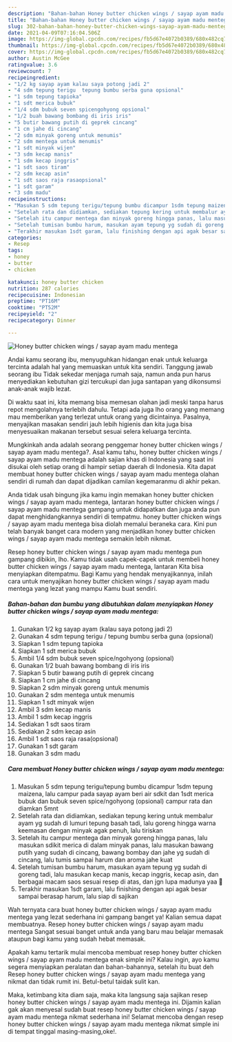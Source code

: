 ```yaml
---
description: "Bahan-bahan Honey butter chicken wings / sayap ayam madu mentega yang nikmat Untuk Jualan"
title: "Bahan-bahan Honey butter chicken wings / sayap ayam madu mentega yang nikmat Untuk Jualan"
slug: 302-bahan-bahan-honey-butter-chicken-wings-sayap-ayam-madu-mentega-yang-nikmat-untuk-jualan
date: 2021-04-09T07:16:04.506Z
image: https://img-global.cpcdn.com/recipes/fb5d67e4072b0389/680x482cq70/honey-butter-chicken-wings-sayap-ayam-madu-mentega-foto-resep-utama.jpg
thumbnail: https://img-global.cpcdn.com/recipes/fb5d67e4072b0389/680x482cq70/honey-butter-chicken-wings-sayap-ayam-madu-mentega-foto-resep-utama.jpg
cover: https://img-global.cpcdn.com/recipes/fb5d67e4072b0389/680x482cq70/honey-butter-chicken-wings-sayap-ayam-madu-mentega-foto-resep-utama.jpg
author: Austin McGee
ratingvalue: 3.6
reviewcount: 7
recipeingredient:
- "1/2 kg sayap ayam kalau saya potong jadi 2"
- "4 sdm tepung terigu  tepung bumbu serba guna opsional"
- "1 sdm tepung tapioka"
- "1 sdt merica bubuk"
- "1/4 sdm bubuk seven spicengohyong opsional"
- "1/2 buah bawang bombang di iris iris"
- "5 butir bawang putih di geprek cincang"
- "1 cm jahe di cincang"
- "2 sdm minyak goreng untuk menumis"
- "2 sdm mentega untuk menumis"
- "1 sdt minyak wijen"
- "3 sdm kecap manis"
- "1 sdm kecap inggris"
- "1 sdt saos tiram"
- "2 sdm kecap asin"
- "1 sdt saos raja rasaopsional"
- "1 sdt garam"
- "3 sdm madu"
recipeinstructions:
- "Masukan 5 sdm tepung terigu/tepung bumbu dicampur 1sdm tepung maizena, lalu campur pada sayap ayam beri air sdkit dan 1sdt merica bubuk dan bubuk seven spice/ngohyong (opsional) campur rata dan diamkan 5mnt"
- "Setelah rata dan didiamkan, sediakan tepung kering untuk membalur ayam yg sudah di lumuri tepung basah tadi, lalu goreng hingga warna keemasan dengan minyak agak penuh, lalu tiriskan"
- "Setelah itu campur mentega dan minyak goreng hingga panas, lalu masukan sdikit merica di dalam minyak panas, lalu masukan bawang putih yang sudah di cincang, bawang bombay dan jahe yg sudah di cincang, lalu tumis sampai harum dan aroma jahe kuat"
- "Setelah tumisan bumbu harum, masukan ayam tepung yg sudah di goreng tadi, lalu masukan kecap manis, kecap inggris, kecap asin, dan berbagai macam saos sesuai resep di atas, dan jgn lupa madunya yaa 🤤"
- "Terakhir masukan 1sdt garam, lalu finishing dengan api agak besar sampai berasap harum, lalu siap di sajikan"
categories:
- Resep
tags:
- honey
- butter
- chicken

katakunci: honey butter chicken 
nutrition: 287 calories
recipecuisine: Indonesian
preptime: "PT16M"
cooktime: "PT52M"
recipeyield: "2"
recipecategory: Dinner

---
```



![Honey butter chicken wings / sayap ayam madu mentega](https://img-global.cpcdn.com/recipes/fb5d67e4072b0389/680x482cq70/honey-butter-chicken-wings-sayap-ayam-madu-mentega-foto-resep-utama.jpg)

Andai kamu seorang ibu, menyuguhkan hidangan enak untuk keluarga tercinta adalah hal yang memuaskan untuk kita sendiri. Tanggung jawab seorang ibu Tidak sekedar menjaga rumah saja, namun anda pun harus menyediakan kebutuhan gizi tercukupi dan juga santapan yang dikonsumsi anak-anak wajib lezat.

Di waktu  saat ini, kita memang bisa memesan olahan jadi meski tanpa harus repot mengolahnya terlebih dahulu. Tetapi ada juga lho orang yang memang mau memberikan yang terlezat untuk orang yang dicintainya. Pasalnya, menyajikan masakan sendiri jauh lebih higienis dan kita juga bisa menyesuaikan makanan tersebut sesuai selera keluarga tercinta. 



Mungkinkah anda adalah seorang penggemar honey butter chicken wings / sayap ayam madu mentega?. Asal kamu tahu, honey butter chicken wings / sayap ayam madu mentega adalah sajian khas di Indonesia yang saat ini disukai oleh setiap orang di hampir setiap daerah di Indonesia. Kita dapat membuat honey butter chicken wings / sayap ayam madu mentega olahan sendiri di rumah dan dapat dijadikan camilan kegemaranmu di akhir pekan.

Anda tidak usah bingung jika kamu ingin memakan honey butter chicken wings / sayap ayam madu mentega, lantaran honey butter chicken wings / sayap ayam madu mentega gampang untuk didapatkan dan juga anda pun dapat menghidangkannya sendiri di tempatmu. honey butter chicken wings / sayap ayam madu mentega bisa diolah memalui beraneka cara. Kini pun telah banyak banget cara modern yang menjadikan honey butter chicken wings / sayap ayam madu mentega semakin lebih nikmat.

Resep honey butter chicken wings / sayap ayam madu mentega pun gampang dibikin, lho. Kamu tidak usah capek-capek untuk membeli honey butter chicken wings / sayap ayam madu mentega, lantaran Kita bisa menyiapkan ditempatmu. Bagi Kamu yang hendak menyajikannya, inilah cara untuk menyajikan honey butter chicken wings / sayap ayam madu mentega yang lezat yang mampu Kamu buat sendiri.

<!--inarticleads1-->

##### Bahan-bahan dan bumbu yang dibutuhkan dalam menyiapkan Honey butter chicken wings / sayap ayam madu mentega:

1. Gunakan 1/2 kg sayap ayam (kalau saya potong jadi 2)
1. Gunakan 4 sdm tepung terigu / tepung bumbu serba guna (opsional)
1. Siapkan 1 sdm tepung tapioka
1. Siapkan 1 sdt merica bubuk
1. Ambil 1/4 sdm bubuk seven spice/ngohyong (opsional)
1. Gunakan 1/2 buah bawang bombang di iris iris
1. Siapkan 5 butir bawang putih di geprek cincang
1. Siapkan 1 cm jahe di cincang
1. Siapkan 2 sdm minyak goreng untuk menumis
1. Gunakan 2 sdm mentega untuk menumis
1. Siapkan 1 sdt minyak wijen
1. Ambil 3 sdm kecap manis
1. Ambil 1 sdm kecap inggris
1. Sediakan 1 sdt saos tiram
1. Sediakan 2 sdm kecap asin
1. Ambil 1 sdt saos raja rasa(opsional)
1. Gunakan 1 sdt garam
1. Gunakan 3 sdm madu




<!--inarticleads2-->

##### Cara membuat Honey butter chicken wings / sayap ayam madu mentega:

1. Masukan 5 sdm tepung terigu/tepung bumbu dicampur 1sdm tepung maizena, lalu campur pada sayap ayam beri air sdkit dan 1sdt merica bubuk dan bubuk seven spice/ngohyong (opsional) campur rata dan diamkan 5mnt
1. Setelah rata dan didiamkan, sediakan tepung kering untuk membalur ayam yg sudah di lumuri tepung basah tadi, lalu goreng hingga warna keemasan dengan minyak agak penuh, lalu tiriskan
1. Setelah itu campur mentega dan minyak goreng hingga panas, lalu masukan sdikit merica di dalam minyak panas, lalu masukan bawang putih yang sudah di cincang, bawang bombay dan jahe yg sudah di cincang, lalu tumis sampai harum dan aroma jahe kuat
1. Setelah tumisan bumbu harum, masukan ayam tepung yg sudah di goreng tadi, lalu masukan kecap manis, kecap inggris, kecap asin, dan berbagai macam saos sesuai resep di atas, dan jgn lupa madunya yaa 🤤
1. Terakhir masukan 1sdt garam, lalu finishing dengan api agak besar sampai berasap harum, lalu siap di sajikan




Wah ternyata cara buat honey butter chicken wings / sayap ayam madu mentega yang lezat sederhana ini gampang banget ya! Kalian semua dapat membuatnya. Resep honey butter chicken wings / sayap ayam madu mentega Sangat sesuai banget untuk anda yang baru mau belajar memasak ataupun bagi kamu yang sudah hebat memasak.

Apakah kamu tertarik mulai mencoba membuat resep honey butter chicken wings / sayap ayam madu mentega enak simple ini? Kalau ingin, ayo kamu segera menyiapkan peralatan dan bahan-bahannya, setelah itu buat deh Resep honey butter chicken wings / sayap ayam madu mentega yang nikmat dan tidak rumit ini. Betul-betul taidak sulit kan. 

Maka, ketimbang kita diam saja, maka kita langsung saja sajikan resep honey butter chicken wings / sayap ayam madu mentega ini. Dijamin kalian gak akan menyesal sudah buat resep honey butter chicken wings / sayap ayam madu mentega nikmat sederhana ini! Selamat mencoba dengan resep honey butter chicken wings / sayap ayam madu mentega nikmat simple ini di tempat tinggal masing-masing,oke!.

